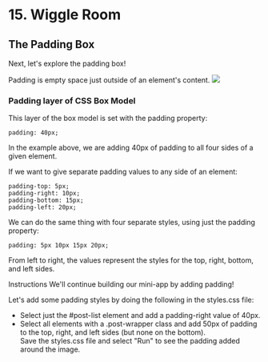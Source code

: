 # 15. Wiggle Room
## The Padding Box
Next, let's explore the padding box!

Padding is empty space just outside of an element's content.
<img src="https://www.codedex.io/images/css/exercise-15-padding-layer-highlight.png">

### Padding layer of CSS Box Model

This layer of the box model is set with the padding property:
````
padding: 40px;
````
In the example above, we are adding 40px of padding to all four sides of a given element.

If we want to give separate padding values to any side of an element:
````
padding-top: 5px;
padding-right: 10px;
padding-bottom: 15px;
padding-left: 20px;
````

We can do the same thing with four separate styles, using just the padding property:
````
padding: 5px 10px 15px 20px;
````
From left to right, the values represent the styles for the top, right, bottom, and left sides.

Instructions
We'll continue building our mini-app by adding padding!

Let's add some padding styles by doing the following in the styles.css file:

- Select just the #post-list element and add a padding-right value of 40px.<br>
- Select all elements with a .post-wrapper class and add 50px of padding to the top, right, and left sides (but none on the bottom).<br>
Save the styles.css file and select "Run" to see the padding added around the image.
